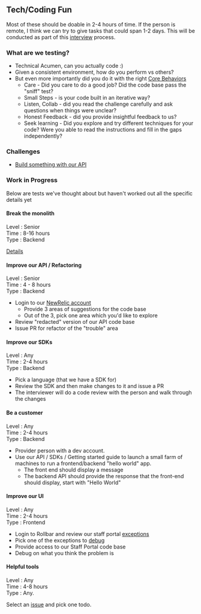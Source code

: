 ## Tech/Coding Fun

Most of these should be doable in 2-4 hours of time.  If the person is remote, I think we can try to give tasks that could span 1-2 days.  This will be conducted as part of this [interview](interview.md) process.

### What are we testing?

* Technical Acumen, can you actually code :)
* Given a consistent environment, how do you perform vs others?
* But even more importantly did you do it with the right [Core Behaviors](https://github.com/packethost/about-us#done-right-through-core-behaviors)
  * Care - Did you care to do a good job?  Did the code base pass the "sniff" test?
  * Small Steps - is your code built in an iterative way?
  * Listen, Collab - did you read the challenge carefully and ask questions when things were unclear?
  * Honest Feedback - did you provide insightful feedback to us?
  * Seek learning - Did you explore and try different techniques for your code?  Were you able to read the instructions and fill in the gaps independently?

### Challenges

* [Build something with our API](tech_1.md)

### Work in Progress

Below are tests we've thought about but haven't worked out all the specific details yet

#### Break the monolith

Level : Senior   
Time : 8-16 hours   
Type : Backend   

[Details](tech_2.md)

#### Improve our API / Refactoring

Level : Senior    
Time : 4 - 8 hours   
Type : Backend   

* Login to our [NewRelic account](https://rpm.newrelic.com/accounts/45249/applications/9068939)
  * Provide 3 areas of suggestions for the code base
  * Out of the 3, pick one area which you'd like to explore
* Review "redacted" version of our API code base
* Issue PR for refactor of the "trouble" area

#### Improve our SDKs

Level : Any   
Time : 2-4 hours   
Type : Backend   

* Pick a language (that we have a SDK for)
* Review the SDK and then make changes to it and issue a PR
* The interviewer will do a code review with the person and walk through the changes

#### Be a customer

Level : Any   
Time : 2-4 hours   
Type : Backend   

* Provider person with a dev account.
* Use our API / SDKs / Getting started guide to launch a small farm of machines to run a frontend/backend "hello world" app.
  * The front end should display a message
  * The backend API should provide the response that the front-end should display, start with "Hello World"

#### Improve our UI

Level : Any   
Time : 2-4 hours   
Type : Frontend   

* Login to Rollbar and review our staff portal [exceptions](https://rollbar.com/Packet/Staff-Portal/)
* Pick one of the exceptions to [debug](https://rollbar.com/Packet/Staff-Portal/items/2414/)
* Provide access to our Staff Portal code base
* Debug on what you think the problem is

#### Helpful tools

Level : Any   
Time : 4-8 hours   
Type : Any.   

Select an [issue](https://github.com/packethost/interview/issues) and pick one todo.